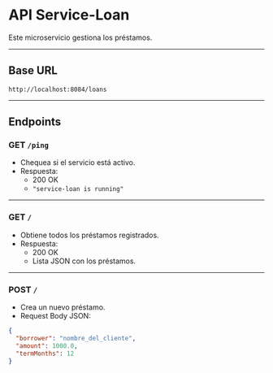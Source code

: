 # API Service-Loan

Este microservicio gestiona los préstamos.

---

## Base URL

`http://localhost:8084/loans`

---

## Endpoints

### GET `/ping`

- Chequea si el servicio está activo.
- Respuesta:  
  - 200 OK  
  - `"service-loan is running"`

---

### GET `/`

- Obtiene todos los préstamos registrados.
- Respuesta:  
  - 200 OK  
  - Lista JSON con los préstamos.

---

### POST `/`

- Crea un nuevo préstamo.
- Request Body JSON:

```json
{
  "borrower": "nombre_del_cliente",
  "amount": 1000.0,
  "termMonths": 12
}

